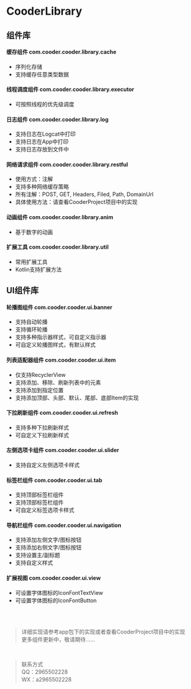 # CooderLibrary

## 组件库

#### 缓存组件 com.cooder.cooder.library.cache

- 序列化存储
- 支持缓存任意类型数据

#### 线程调度组件 com.cooder.cooder.library.executor

- 可按照线程的优先级调度

#### 日志组件 com.cooder.cooder.library.log

- 支持日志在Logcat中打印
- 支持日志在App中打印
- 支持日志存放到文件中

#### 网络请求组件 com.cooder.cooder.library.restful

- 使用方式：注解
- 支持多种网络缓存策略
- 所有注解：POST, GET, Headers, Filed, Path, DomainUrl
- 具体使用方法：请查看CooderProject项目中的实现

#### 动画组件 com.cooder.cooder.library.anim

- 基于数字的动画

#### 扩展工具 com.cooder.cooder.library.util

- 常用扩展工具
- Kotlin支持扩展方法

## UI组件库

#### 轮播图组件 com.cooder.cooder.ui.banner

- 支持自动轮播
- 支持循环轮播
- 支持多种指示器样式，可自定义指示器
- 可自定义轮播图样式，有默认样式

#### 列表适配器组件 com.cooder.cooder.ui.item

- 仅支持RecyclerView
- 支持添加、移除、刷新列表中的元素
- 支持添加到指定位置
- 支持添加顶部、头部、默认、尾部、底部Item的实现

#### 下拉刷新组件 com.cooder.cooder.ui.refresh

- 支持多种下拉刷新样式
- 可自定义下拉刷新样式

#### 左侧选项卡组件 com.cooder.cooder.ui.slider

- 支持自定义左侧选项卡样式

#### 标签栏组件 com.cooder.cooder.ui.tab

- 支持顶部标签栏组件
- 支持顶部标签栏组件
- 可自定义标签选项卡样式

#### 导航栏组件 com.cooder.cooder.ui.navigation

- 支持添加左侧文字/图标按钮
- 支持添加右侧文字/图标按钮
- 支持设置主/副标题
- 支持自定义样式

#### 扩展视图 com.cooder.cooder.ui.view

- 可设置字体图标的IconFontTextView
- 可设置字体图标的IconFontButton

<br/><br/>

> 详细实现请参考app包下的实现或者查看CooderProject项目中的实现<br/>
> 更多组件更新中，敬请期待……<br/>

<br/>

> 联系方式<br/>
> QQ：2965502228<br/>
> WX：a2965502228<br/>